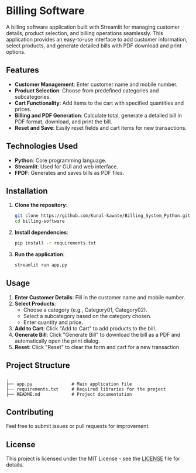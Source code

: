 # Billing Software

A billing software application built with Streamlit for managing customer details, product selection, and billing operations seamlessly. This application provides an easy-to-use interface to add customer information, select products, and generate detailed bills with PDF download and print options.

## Features

- **Customer Management**: Enter customer name and mobile number.
- **Product Selection**: Choose from predefined categories and subcategories.
- **Cart Functionality**: Add items to the cart with specified quantities and prices.
- **Billing and PDF Generation**: Calculate total, generate a detailed bill in PDF format, download, and print the bill.
- **Reset and Save**: Easily reset fields and cart items for new transactions.

## Technologies Used

- **Python**: Core programming language.
- **Streamlit**: Used for GUI and web interface.
- **FPDF**: Generates and saves bills as PDF files.

## Installation

1. **Clone the repository**:
    ```bash
    git clone https://github.com/Kunal-kawate/Billing_System_Python.git
    cd billing-software
    ```

2. **Install dependencies**:
    ```bash
    pip install -r requirements.txt
    ```

3. **Run the application**:
    ```bash
    streamlit run app.py
    ```

## Usage

1. **Enter Customer Details**: Fill in the customer name and mobile number.
2. **Select Products**:
    - Choose a category (e.g., Category01, Category02).
    - Select a subcategory based on the category chosen.
    - Enter quantity and price.
3. **Add to Cart**: Click "Add to Cart" to add products to the bill.
4. **Generate Bill**: Click "Generate Bill" to download the bill as a PDF and automatically open the print dialog.
5. **Reset**: Click "Reset" to clear the form and cart for a new transaction.

## Project Structure

```plaintext
.
├── app.py               # Main application file
├── requirements.txt     # Required libraries for the project
├── README.md            # Project documentation
```

## Contributing

Feel free to submit issues or pull requests for improvement.

## License

This project is licensed under the MIT License - see the [LICENSE](LICENSE) file for details.
